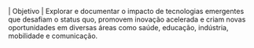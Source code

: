 | Objetivo |
Explorar e documentar o impacto de tecnologias emergentes que desafiam o status quo, promovem inovação acelerada e criam novas oportunidades em diversas áreas como saúde, educação, indústria, mobilidade e comunicação.

